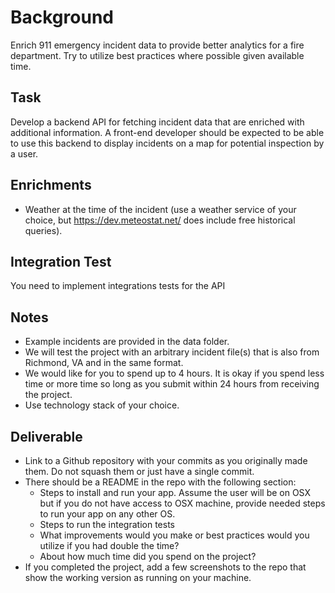 Background
==========
Enrich 911 emergency incident data to provide better analytics for a fire department. Try to utilize best practices where possible given available time.

Task
----
Develop a backend API for fetching incident data that are enriched with additional information.  A front-end developer should be expected to be able to use this backend to display incidents on a map for potential inspection by a user.  

Enrichments
-----------
* Weather at the time of the incident (use a weather service of your choice, but https://dev.meteostat.net/ does include free historical queries).

Integration Test
----------------
You need to implement integrations tests for the API

Notes
-----
* Example incidents are provided in the data folder.
* We will test the project with an arbitrary incident file(s) that is also from Richmond, VA and in the same format.
* We would like for you to spend up to 4 hours. It is okay if you spend less time or more time so long as you submit within 24 hours from receiving the project.
* Use technology stack of your choice.

Deliverable
-----------
* Link to a Github repository with your commits as you originally made them. Do not squash them or just have a single commit.
* There should be a README in the repo with the following section:
    * Steps to install and run your app. Assume the user will be on OSX but if you do not have access to OSX machine, provide needed steps to run your app on any other OS.
    * Steps to run the integration tests
    * What improvements would you make or best practices would you utilize if you had double the time?
    * About how much time did you spend on the project?
* If you completed the project, add a few screenshots to the repo that show the working version as running on your machine.
